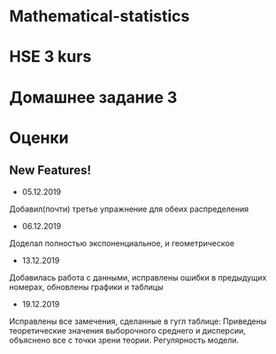 # Mathematical-statistics
# HSE 3 kurs

# Домашнее задание 3

# Оценки

## New Features!

-  05.12.2019

Добавил(почти) третье упражнение для обеих распределения

-  06.12.2019

Доделал полностью экспоненциальное, и геометрическое

- 13.12.2019

Добавилась работа с данными, исправлены ошибки в предыдущих номерах, обновлены графики и таблицы

- 19.12.2019

Исправлены все замечения, сделанные в гугл таблице: Приведены теоретические значения выборочного среднего и дисперсии, объяснено все с точки зрени теории. Регулярность модели.
